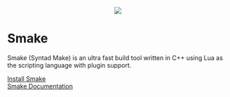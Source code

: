 <p align="center">
  <img src="https://user-images.githubusercontent.com/65922858/218645150-c1719558-e44e-45c8-b396-f7c4ffc24729.png">
</p>

# Smake
Smake (Syntad Make) is an ultra fast build tool written in C++ using Lua as the scripting language with plugin support.

[Install Smake](https://github.com/Syntad/smake/wiki/Installing) \
[Smake Documentation](https://github.com/Syntad/smake/wiki)
